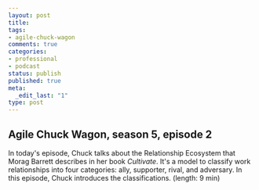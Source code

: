 ```yaml
---
layout: post
title: 
tags:
- agile-chuck-wagon
comments: true
categories:
- professional
- podcast
status: publish
published: true
meta:
  _edit_last: "1"
type: post
---
```


## Agile Chuck Wagon, season 5, episode 2

In today's episode, Chuck talks about the Relationship Ecosystem that Morag Barrett describes in her book _Cultivate_. It's a model to classify work relationships into four categories: ally, supporter, rival, and adversary. In this episode, Chuck introduces the classifications. (length: 9 min)

